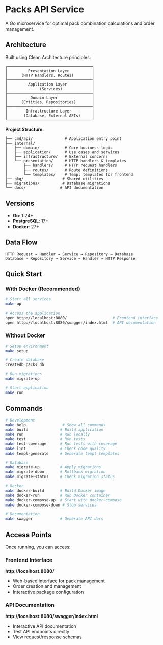 # Packs API Service

A Go microservice for optimal pack combination calculations and order management.

## Architecture

Built using Clean Architecture principles:

```
┌─────────────────────────────────────┐
│         Presentation Layer          │
│      (HTTP Handlers, Routes)        │
├─────────────────────────────────────┤
│         Application Layer           │
│              (Services)             │
├─────────────────────────────────────┤
│          Domain Layer               │
│      (Entities, Repositories)       │
├─────────────────────────────────────┤
│        Infrastructure Layer         │
│       (Database, External APIs)     │
└─────────────────────────────────────┘
```

**Project Structure:**
```
├── cmd/api/              # Application entry point
├── internal/
│   ├── domain/           # Core business logic
│   ├── application/      # Use cases and services
│   ├── infrastructure/   # External concerns
│   └── presentation/     # HTTP handlers & templates
│       ├── handlers/     # HTTP request handlers
│       ├── routes/       # Route definitions
│       └── templates/    # Templ templates for frontend
├── pkg/                 # Shared utilities
├── migrations/          # Database migrations
└── docs/               # API documentation
```

## Versions

- **Go**: 1.24+
- **PostgreSQL**: 17+
- **Docker**: 27+

## Data Flow

```
HTTP Request → Handler → Service → Repository → Database
Database → Repository → Service → Handler → HTTP Response
```

## Quick Start

### With Docker (Recommended)
```bash
# Start all services
make up

# Access the application
open http://localhost:8080/                    # Frontend interface
open http://localhost:8080/swagger/index.html  # API documentation
```

### Without Docker
```bash
# Setup environment
make setup

# Create database
createdb packs_db

# Run migrations
make migrate-up

# Start application
make run
```

## Commands

```bash
# Development
make help                # Show all commands
make build              # Build application
make run                # Run locally
make test               # Run tests
make test-coverage      # Run tests with coverage
make lint               # Check code quality
make templ-generate     # Generate templ templates

# Database
make migrate-up         # Apply migrations
make migrate-down       # Rollback migration
make migrate-status     # Check migration status

# Docker
make docker-build       # Build Docker image
make docker-run         # Run Docker container
make docker-compose-up  # Start with docker-compose
make docker-compose-down # Stop services

# Documentation
make swagger            # Generate API docs
```

## Access Points

Once running, you can access:

### Frontend Interface
**http://localhost:8080/**
- Web-based interface for pack management
- Order creation and management
- Interactive package configuration

### API Documentation
**http://localhost:8080/swagger/index.html**
- Interactive API documentation
- Test API endpoints directly
- View request/response schemas
